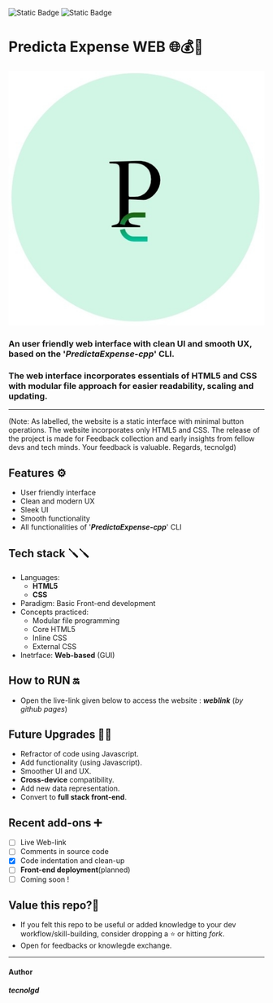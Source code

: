 ![Static Badge](https://img.shields.io/badge/website-Static-red)
![Static Badge](https://img.shields.io/badge/innterface-Web-lightblue)

# Predicta Expense WEB 🌐💰🔮 
 ![Sample Output](logo.png)
 
### An user friendly web interface with clean UI and smooth UX, based on the '***PredictaExpense-cpp***' CLI.
### The web interface incorporates essentials of HTML5 and CSS with modular file approach for easier **readability**, **scaling** and **updating**.
---
(Note: As labelled, the website is a static interface with minimal button operations. The website incorporates only HTML5 and CSS. The release of the project is made for Feedback collection and early insights from fellow devs and tech minds. Your feedback is valuable. Regards, tecnolgd)
## Features ⚙️
* User friendly interface
* Clean and modern UX
* Sleek UI
* Smooth functionality
* All functionalities of '***PredictaExpense-cpp***' CLI

## Tech stack 🪛🪛
* Languages:
  * **HTML5**
  * **CSS**
* Paradigm:
  Basic Front-end development
* Concepts practiced:
     * Modular file programming
     * Core HTML5
     * Inline CSS
     * External CSS
* Inetrface:
  **Web-based** (GUI)

## How to RUN 🔛
* Open the live-link given below to access the website :
      ***weblink*** (*by github pages*)

## Future Upgrades  🚀🚀
* Refractor of code using Javascript.
* Add functionality (using Javascript).
* Smoother UI and UX.
* **Cross-device** compatibility.
* Add new data representation.
* Convert to **full stack front-end**.

## Recent add-ons ➕
- [ ] Live Web-link
- [ ] Comments in source code
- [x] Code indentation and clean-up
- [ ] **Front-end deployment**(planned)
- [ ] Coming soon !

## Value this repo?💫     
* If you felt this repo to be useful or added knowledge to your dev workflow/skill-building, consider dropping a ⭐️ or hitting *fork*.
* Open for feedbacks or knowlegde exchange.
---
#### Author   
  ***tecnolgd***







